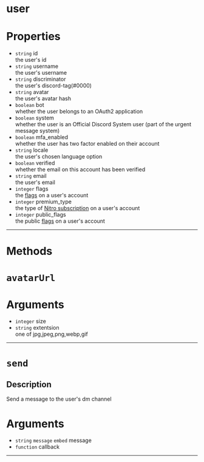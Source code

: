 # user

# Properties
* `string` id  
the user's id  
* `string` username  
the user's username  
* `string` discriminator  
the user's discord-tag(#0000)  
* `string` avatar  
the user's avatar hash  
* `boolean` bot  
whether the user belongs to an OAuth2 application  
* `boolean` system  
whether the user is an Official Discord System user (part of the urgent message system)  
* `boolean` mfa_enabled  
whether the user has two factor enabled on their account  
* `string` locale  
the user's chosen language option  
* `boolean` verified  
	whether the email on this account has been verified  
* `string` email  
the user's email  
* `integer` flags  
the [flags](https://discord.com/developers/docs/resources/user#user-object-user-flags) on a user's account  
* `integer` premium_type  
the type of [Nitro subscription](https://discord.com/developers/docs/resources/user#user-object-premium-types) on a user's account  
* `integer` public_flags  
the public [flags](https://discord.com/developers/docs/resources/user#user-object-user-flags) on a user's account  

---
# Methods
# `avatarUrl`

# Arguments
* `integer` size  
* `string` extentsion  
one of jpg,jpeg,png,webp,gif 

---
# `send`


Description
---
Send a message to the user's dm channel  
# Arguments
* `string` `message` `embed` message  
* `function` callback  

---
